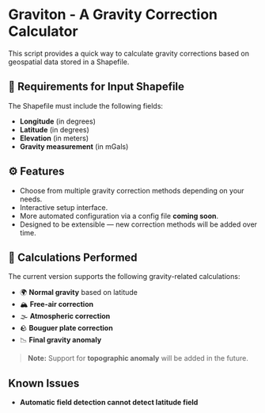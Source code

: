 # Graviton - A Gravity Correction Calculator

This script provides a quick way to calculate gravity corrections based on geospatial data stored in a Shapefile.

## 📄 Requirements for Input Shapefile

The Shapefile must include the following fields:

- **Longitude** (in degrees)
- **Latitude** (in degrees)
- **Elevation** (in meters)
- **Gravity measurement** (in mGals)

## ⚙️ Features

- Choose from multiple gravity correction methods depending on your needs.
- Interactive setup interface.
- More automated configuration via a config file **coming soon**.
- Designed to be extensible — new correction methods will be added over time.

## 🧮 Calculations Performed

The current version supports the following gravity-related calculations:

- 🌍 **Normal gravity** based on latitude
- 🏔 **Free-air correction**
- 🌫 **Atmospheric correction**
- 🪨 **Bouguer plate correction**
- 📉 **Final gravity anomaly**

> **Note:** Support for **topographic anomaly** will be added in the future.


## Known Issues

- **Automatic field detection cannot detect latitude field**
